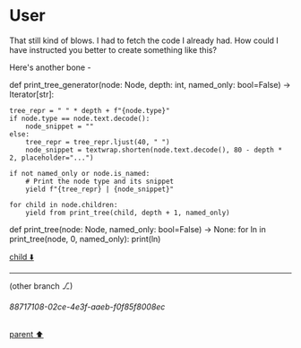 # User

That still kind of blows. I had to fetch the code I already had. How could I have instructed you better to create something like this?

Here's another bone - 

def print_tree_generator(node: Node, depth: int, named_only: bool=False) -> Iterator[str]:

    tree_repr = " " * depth + f"{node.type}"
    if node.type == node.text.decode():
        node_snippet = ""
    else:
        tree_repr = tree_repr.ljust(40, " ")
        node_snippet = textwrap.shorten(node.text.decode(), 80 - depth * 2, placeholder="...")

    if not named_only or node.is_named:
        # Print the node type and its snippet
        yield f"{tree_repr} | {node_snippet}"

    for child in node.children:
        yield from print_tree(child, depth + 1, named_only)

def print_tree(node: Node, named_only: bool=False) -> None:
    for ln in print_tree(node, 0, named_only):
        print(ln)

[child ⬇️](#88717108-02ce-4e3f-aaeb-f0f85f8008ec)

---

(other branch ⎇)
###### 88717108-02ce-4e3f-aaeb-f0f85f8008ec
[parent ⬆️](#aaa26191-9f9e-4267-bb3f-8dde3c0082cc)

